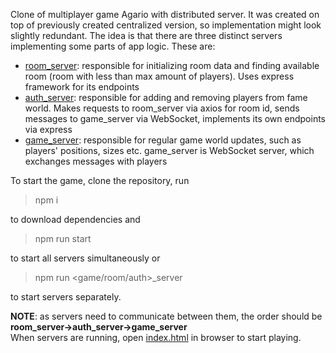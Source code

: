 Clone of multiplayer game Agario with distributed server. It was created on top of previously created centralized version, so implementation might look slightly redundant.
The idea is that there are three distinct servers implementing some parts of app logic. These are:

- [room_server](room_server): responsible for initializing room data and finding available room (room with less than max amount of players). Uses express framework for its endpoints
- [auth_server](auth_server): responsible for adding and removing players from fame world. Makes requests to room_server via axios for room id, sends messages to game_server via WebSocket, implements its own endpoints via express
- [game_server](game_server): responsible for regular game world updates, such as players' positions, sizes etc. game_server is WebSocket server, which exchanges messages with players

To start the game, clone the repository, run 
> npm i

to download dependencies and
> npm run start

to start all servers simultaneously or 

> npm run &lt;game/room/auth&gt;_server

to start servers separately.

**NOTE**: as servers need to communicate between them, the order should be **room_server->auth_server->game_server**  
When servers are running, open [index.html](index.html) in browser to start playing.